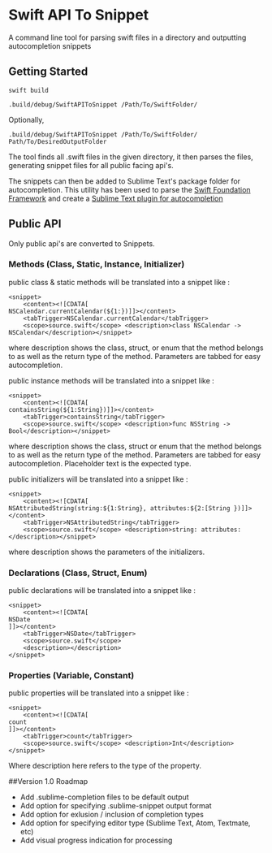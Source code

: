 # Swift API To Snippet
A command line tool for parsing swift files in a directory and outputting autocompletion snippets

## Getting Started

`swift build`

`.build/debug/SwiftAPIToSnippet /Path/To/SwiftFolder/`

Optionally,

`.build/debug/SwiftAPIToSnippet /Path/To/SwiftFolder/ Path/To/DesiredOutputFolder`

The tool finds all .swift files in the given directory, it then parses the files, generating snippet files for all public facing api's.

The snippets can then be added to Sublime Text's package folder for autocompletion. This utility has been used to parse the [Swift Foundation Framework](https://github.com/apple/swift-corelibs-foundation) and create a [Sublime Text plugin for autocompletion](https://github.com/hatunike/Swift-Foundation-Sublime-Autocomplete-Package) 

## Public API
Only public api's are converted to Snippets.

### Methods (Class, Static, Instance, Initializer)

public class & static methods will be translated into a snippet like :

    <snippet>
        <content><![CDATA[
    NSCalendar.currentCalendar(${1:})]]></content>
        <tabTrigger>NSCalendar.currentCalendar</tabTrigger>
        <scope>source.swift</scope> <description>class NSCalendar -> NSCalendar</description></snippet>
 
where description shows the class, struct, or enum that the method belongs to as well as the return type of the method. Parameters are tabbed for easy autocompletion.

public instance methods will be translated into a snippet like :

    <snippet>
        <content><![CDATA[
    containsString(${1:String})]]></content>
        <tabTrigger>containsString</tabTrigger>
        <scope>source.swift</scope> <description>func NSString -> Bool</description></snippet>

where description shows the class, struct or enum that the method belongs to as well as the return type of the method. Parameters are tabbed for easy autocompletion. Placeholder text is the expected type.

public initializers will be translated into a snippet like :

    <snippet>
        <content><![CDATA[
    NSAttributedString(string:${1:String}, attributes:${2:[String })]]></content>
        <tabTrigger>NSAttributedString</tabTrigger>
        <scope>source.swift</scope> <description>string: attributes:</description></snippet>

where description shows the parameters of the initializers. 

### Declarations (Class, Struct, Enum)

public declarations will be translated into a snippet like :  

    <snippet>
        <content><![CDATA[
    NSDate
    ]]></content>
        <tabTrigger>NSDate</tabTrigger>
        <scope>source.swift</scope>
        <description></description>
    </snippet>

### Properties (Variable, Constant)

public properties will be translated into a snippet like :

    <snippet>
        <content><![CDATA[
    count
    ]]></content>
        <tabTrigger>count</tabTrigger>
        <scope>source.swift</scope> <description>Int</description></snippet>

Where description here refers to the type of the property.


##Version 1.0 Roadmap

* Add .sublime-completion files to be default output
* Add option for specifying .sublime-snippet output format
* Add option for exlusion / inclusion of completion types
* Add option for specifying editor type (Sublime Text, Atom, Textmate, etc)
* Add visual progress indication for processing


